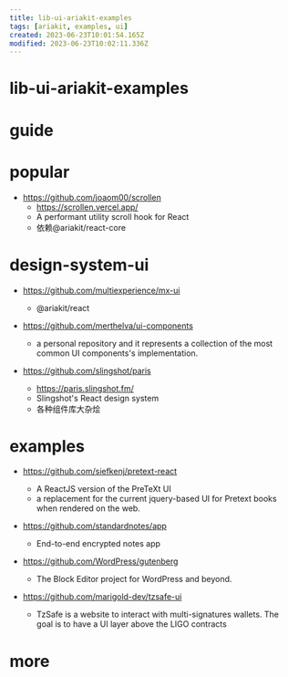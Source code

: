 ```yaml
---
title: lib-ui-ariakit-examples
tags: [ariakit, examples, ui]
created: 2023-06-23T10:01:54.165Z
modified: 2023-06-23T10:02:11.336Z
---
```


# lib-ui-ariakit-examples

# guide

# popular
- https://github.com/joaom00/scrollen
  - https://scrollen.vercel.app/
  - A performant utility scroll hook for React
  - 依赖@ariakit/react-core
# design-system-ui
- https://github.com/multiexperience/mx-ui
  - @ariakit/react

- https://github.com/merthelva/ui-components
  -  a personal repository and it represents a collection of the most common UI components's implementation.

- https://github.com/slingshot/paris
  - https://paris.slingshot.fm/
  - Slingshot's React design system
  - 各种组件库大杂烩
# examples
- https://github.com/siefkenj/pretext-react
  - A ReactJS version of the PreTeXt UI
  - a replacement for the current jquery-based UI for Pretext books when rendered on the web.

- https://github.com/standardnotes/app
  - End-to-end encrypted notes app

- https://github.com/WordPress/gutenberg
  - The Block Editor project for WordPress and beyond. 

- https://github.com/marigold-dev/tzsafe-ui
  - TzSafe is a website to interact with multi-signatures wallets. The goal is to have a UI layer above the LIGO contracts
# more
